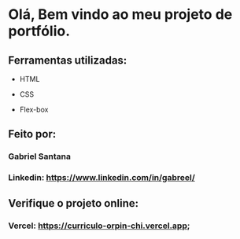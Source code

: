 
# Olá, Bem vindo ao meu projeto de portfólio.

## Ferramentas utilizadas:

* HTML

* CSS

* Flex-box

## Feito por:

### Gabriel Santana

### Linkedin: https://www.linkedin.com/in/gabreel/

## Verifique o projeto online:

### Vercel: https://curriculo-orpin-chi.vercel.app;
